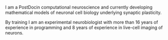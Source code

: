 I am a PostDocin computational neuroscience and currently developing mathematical models of neuronal cell biology underlying synaptic plasticity. 

By training I am an experimental neurobiologist with more than 16 years of experience in programming and 8 years of experience in live-cell imaging of neurons.

<!--
**maxschelski/maxschelski** is a ✨ _special_ ✨ repository because its `README.md` (this file) appears on your GitHub profile.

Here are some ideas to get you started:

- 🔭 I’m currently working on ...
- 🌱 I’m currently learning ...
- 👯 I’m looking to collaborate on ...
- 🤔 I’m looking for help with ...
- 💬 Ask me about ...
- 📫 How to reach me: ...
- 😄 Pronouns: ...
- ⚡ Fun fact: ...
-->

